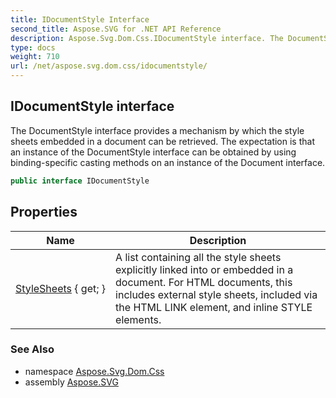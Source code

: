 ```yaml
---
title: IDocumentStyle Interface
second_title: Aspose.SVG for .NET API Reference
description: Aspose.Svg.Dom.Css.IDocumentStyle interface. The DocumentStyle interface provides a mechanism by which the style sheets embedded in a document can be retrieved. The expectation is that an instance of the DocumentStyle interface can be obtained by using binding-specific casting methods on an instance of the Document interface
type: docs
weight: 710
url: /net/aspose.svg.dom.css/idocumentstyle/
---
```

## IDocumentStyle interface

The DocumentStyle interface provides a mechanism by which the style sheets embedded in a document can be retrieved. The expectation is that an instance of the DocumentStyle interface can be obtained by using binding-specific casting methods on an instance of the Document interface.

```csharp
public interface IDocumentStyle
```

## Properties

| Name | Description |
| --- | --- |
| [StyleSheets](../../aspose.svg.dom.css/idocumentstyle/stylesheets/) { get; } | A list containing all the style sheets explicitly linked into or embedded in a document. For HTML documents, this includes external style sheets, included via the HTML LINK element, and inline STYLE elements. |

### See Also

* namespace [Aspose.Svg.Dom.Css](../../aspose.svg.dom.css/)
* assembly [Aspose.SVG](../../)
